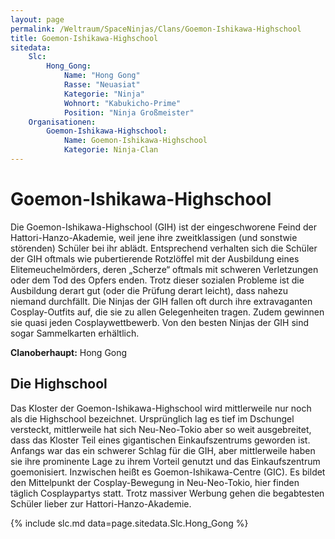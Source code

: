 ```yaml
---
layout: page
permalink: /Weltraum/SpaceNinjas/Clans/Goemon-Ishikawa-Highschool
title: Goemon-Ishikawa-Highschool
sitedata:
    Slc:
        Hong_Gong:
            Name: "Hong Gong"
            Rasse: "Neuasiat"
            Kategorie: "Ninja"
            Wohnort: "Kabukicho-Prime"
            Position: "Ninja Großmeister"
    Organisationen:
        Goemon-Ishikawa-Highschool:
            Name: Goemon-Ishikawa-Highschool
            Kategorie: Ninja-Clan
---
```


# Goemon-Ishikawa-Highschool

Die Goemon-Ishikawa-Highschool (GIH) ist der eingeschworene Feind der Hattori-Hanzo-Akademie, weil jene ihre zweitklassigen (und sonstwie störenden) Schüler bei ihr ablädt. Entsprechend verhalten sich die Schüler der GIH oftmals wie pubertierende Rotzlöffel mit der Ausbildung eines Elitemeuchelmörders, deren „Scherze“ oftmals mit schweren Verletzungen oder dem Tod des Opfers enden. Trotz dieser sozialen Probleme ist die Ausbildung derart gut (oder die Prüfung derart leicht), dass nahezu niemand durchfällt. Die Ninjas der GIH fallen oft durch ihre extravaganten Cosplay-Outfits auf, die sie zu allen Gelegenheiten tragen. Zudem gewinnen sie quasi jeden Cosplaywettbewerb. Von den besten Ninjas der GIH sind sogar Sammelkarten erhältlich.

**Clanoberhaupt:** Hong Gong

## Die Highschool

Das Kloster der Goemon-Ishikawa-Highschool wird mittlerweile nur noch als die Highschool bezeichnet. Ursprünglich lag es tief im Dschungel versteckt, mittlerweile hat sich Neu-Neo-Tokio aber so weit ausgebreitet, dass das Kloster Teil eines gigantischen Einkaufszentrums geworden ist. Anfangs war das ein schwerer Schlag für die GIH, aber mittlerweile haben sie ihre prominente Lage zu ihrem Vorteil genutzt und das Einkaufszentrum goemonisiert. Inzwischen heißt es Goemon-Ishikawa-Centre (GIC). Es bildet den Mittelpunkt der Cosplay-Bewegung in Neu-Neo-Tokio, hier finden täglich Cosplaypartys statt. Trotz massiver Werbung gehen die begabtesten Schüler lieber zur Hattori-Hanzo-Akademie.

{% include slc.md data=page.sitedata.Slc.Hong_Gong %}
